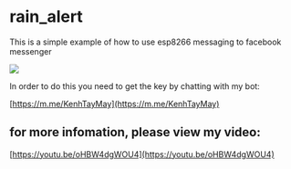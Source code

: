 # rain_alert

This is a simple example of how to use esp8266 messaging to facebook messenger

![](https://www.instructables.com/files/deriv/FWR/80NO/JYG85NY1/FWR80NOJYG85NY1.LARGE.jpg)

In order to do this you need to get the key by chatting with my bot:

[https://m.me/KenhTayMay](https://m.me/KenhTayMay)

## for more infomation, please view my video:
[https://youtu.be/oHBW4dgWOU4](https://youtu.be/oHBW4dgWOU4)